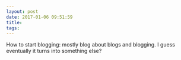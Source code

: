 ```yaml
---
layout: post
date: 2017-01-06 09:51:59
title: 
tags:
---
```


How to start blogging: mostly blog about blogs and blogging. I guess eventually it turns into something else?